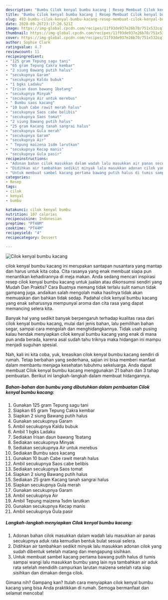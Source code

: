 ```yaml
---
description: "Bumbu Cilok kenyal bumbu kacang | Resep Membuat Cilok kenyal bumbu kacang Yang Bisa Manjain Lidah"
title: "Bumbu Cilok kenyal bumbu kacang | Resep Membuat Cilok kenyal bumbu kacang Yang Bisa Manjain Lidah"
slug: 493-bumbu-cilok-kenyal-bumbu-kacang-resep-membuat-cilok-kenyal-bumbu-kacang-yang-bisa-manjain-lidah
date: 2020-09-26T23:17:20.521Z
image: https://img-global.cpcdn.com/recipes/11f93de937e26b70/751x532cq70/cilok-kenyal-bumbu-kacang-foto-resep-utama.jpg
thumbnail: https://img-global.cpcdn.com/recipes/11f93de937e26b70/751x532cq70/cilok-kenyal-bumbu-kacang-foto-resep-utama.jpg
cover: https://img-global.cpcdn.com/recipes/11f93de937e26b70/751x532cq70/cilok-kenyal-bumbu-kacang-foto-resep-utama.jpg
author: Sophie Clark
ratingvalue: 4.7
reviewcount: 11
recipeingredient:
- "125 gram Tepung sagu tani"
- "65 gram Tepung Cakra kembar"
- "2 siung Bawang putih halus"
- "secukupnya Garam"
- "secukupnya Kaldu bubuk"
- "1 bgks Ladaku"
- "Irisan daun bawang 1batang"
- "secukupnya Minyak"
- "secukupnya Air untuk merebus"
- " Bumbu saos kacang"
- "10 buah Cabe rawit merah halus"
- "secukupnya Saos cabe belibis"
- "secukupnya Saos tomat"
- "2 siung Bawang putih halus"
- "25 gram Kacang tanah sangrai halus"
- "secukupnya Gula merah"
- "secukupnya Garam"
- "secukupnya Air"
- " Tepung maizena 1sdm larutkan"
- "secukupnya Kecap manis"
- "secukupnya Gula pasir"
recipeinstructions:
- "Adonan bahan cilok masukkan dalam wadah lalu masukkan air panas secukupnya aduk rata kemudian bentuk bulat sesuai selera."
- "Didihkan air tambahkan sedikit minyak lalu masukkan adonan cilok yang sudah dibentuk setelah matang dan mengapung sisihkan."
- "Untuk membuat sambel kacang pertama bawang putih halus di tumis sampai wangi lalu masukkan bumbu yang lain nya tambahkan air aduk rata setelah mendidih campurkan larutan maizena setelah rata siap sisihkan dan dimakan denga cilok."
categories:
- Resep
tags:
- cilok
- kenyal
- bumbu

katakunci: cilok kenyal bumbu 
nutrition: 107 calories
recipecuisine: Indonesian
preptime: "PT40M"
cooktime: "PT44M"
recipeyield: "4"
recipecategory: Dessert

---
```



![Cilok kenyal bumbu kacang](https://img-global.cpcdn.com/recipes/11f93de937e26b70/751x532cq70/cilok-kenyal-bumbu-kacang-foto-resep-utama.jpg)


cilok kenyal bumbu kacang ini merupakan santapan nusantara yang mantap dan harus untuk kita coba. Cita rasanya yang enak membuat siapa pun menantikan kehadirannya di meja makan.
Anda sedang mencari inspirasi resep cilok kenyal bumbu kacang untuk jualan atau dikonsumsi sendiri yang Mudah Dan Praktis? Cara Buatnya memang tidak terlalu sulit namun tidak gampang juga. andaikan salah mengolah maka hasilnya tidak akan memuaskan dan bahkan tidak sedap. Padahal cilok kenyal bumbu kacang yang enak seharusnya mempunyai aroma dan cita rasa yang dapat memancing selera kita.

Banyak hal yang sedikit banyak berpengaruh terhadap kualitas rasa dari cilok kenyal bumbu kacang, mulai dari jenis bahan, lalu pemilihan bahan segar, sampai cara mengolah dan menghidangkannya. Tidak usah pusing kalau hendak menyiapkan cilok kenyal bumbu kacang yang enak di mana pun anda berada, karena asal sudah tahu triknya maka hidangan ini mampu menjadi suguhan spesial.




Nah, kali ini kita coba, yuk, kreasikan cilok kenyal bumbu kacang sendiri di rumah. Tetap berbahan yang sederhana, sajian ini bisa memberi manfaat dalam membantu menjaga kesehatan tubuhmu sekeluarga. Anda dapat membuat Cilok kenyal bumbu kacang menggunakan 21 bahan dan 3 tahap pembuatan. Berikut ini langkah-langkah dalam membuat hidangannya.

<!--inarticleads1-->

##### Bahan-bahan dan bumbu yang dibutuhkan dalam pembuatan Cilok kenyal bumbu kacang:

1. Gunakan 125 gram Tepung sagu tani
1. Siapkan 65 gram Tepung Cakra kembar
1. Siapkan 2 siung Bawang putih halus
1. Gunakan secukupnya Garam
1. Ambil secukupnya Kaldu bubuk
1. Ambil 1 bgks Ladaku
1. Sediakan Irisan daun bawang 1batang
1. Sediakan secukupnya Minyak
1. Sediakan secukupnya Air untuk merebus
1. Sediakan  Bumbu saos kacang
1. Gunakan 10 buah Cabe rawit merah halus
1. Ambil secukupnya Saos cabe belibis
1. Sediakan secukupnya Saos tomat
1. Siapkan 2 siung Bawang putih halus
1. Sediakan 25 gram Kacang tanah sangrai halus
1. Siapkan secukupnya Gula merah
1. Gunakan secukupnya Garam
1. Ambil secukupnya Air
1. Ambil  Tepung maizena 1sdm larutkan
1. Gunakan secukupnya Kecap manis
1. Ambil secukupnya Gula pasir




<!--inarticleads2-->

##### Langkah-langkah menyiapkan Cilok kenyal bumbu kacang:

1. Adonan bahan cilok masukkan dalam wadah lalu masukkan air panas secukupnya aduk rata kemudian bentuk bulat sesuai selera.
1. Didihkan air tambahkan sedikit minyak lalu masukkan adonan cilok yang sudah dibentuk setelah matang dan mengapung sisihkan.
1. Untuk membuat sambel kacang pertama bawang putih halus di tumis sampai wangi lalu masukkan bumbu yang lain nya tambahkan air aduk rata setelah mendidih campurkan larutan maizena setelah rata siap sisihkan dan dimakan denga cilok.




Gimana nih? Gampang kan? Itulah cara menyiapkan cilok kenyal bumbu kacang yang bisa Anda praktikkan di rumah. Semoga bermanfaat dan selamat mencoba!
